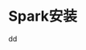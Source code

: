 Spark安装
================================================================================



































dd
